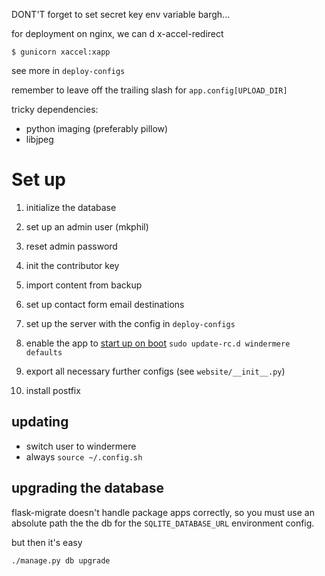 DONT'T forget to set secret key env variable bargh...


for deployment on nginx, we can d x-accel-redirect

`$ gunicorn xaccel:xapp`

see more in `deploy-configs`


remember to leave off the trailing slash for `app.config[UPLOAD_DIR]`


tricky dependencies:

  * python imaging (preferably pillow)
  * libjpeg


# Set up

1. initialize the database

2. set up an admin user (mkphil)

3. reset admin password

4. init the contributor key

5. import content from backup

6. set up contact form email destinations

7. set up the server with the config in `deploy-configs`

8. enable the app to [start up on boot](http://stackoverflow.com/questions/7221757/run-automatically-program-on-startup-under-linux-ubuntu) `sudo update-rc.d windermere defaults`

9. export all necessary further configs (see `website/__init__.py`)

10. install postfix


## updating

 * switch user to windermere
 * always `source ~/.config.sh`


## upgrading the database

flask-migrate doesn't handle package apps correctly, so you must use an
absolute path the the db for the `SQLITE_DATABASE_URL` environment config.

but then it's easy

```bash
./manage.py db upgrade
```
